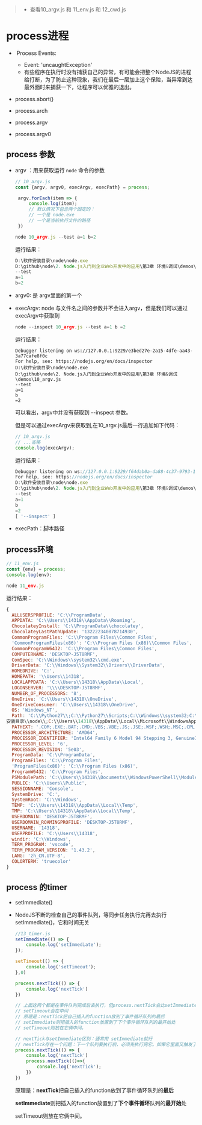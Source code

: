 > - 查看10_argv.js 和 11_env.js 和 12_cwd.js

# process进程 

- ​	Process Events:
  - Event: 'uncaughtException'
  - 有些程序在执行时没有捕获自己的异常，有可能会把整个NodeJS的进程给打断，为了防止这种现象，我们在最后一层加上这个保险，当异常到达最外面时来捕获一下，让程序可以优雅的退出。

- process.abort()
- process.arch
- process.argv
- process.argv0



## process 参数

- argv ：用来获取运行 `node` 命令的参数

  ```js
  // 10_argv.js 
  const {argv, argv0, execArgv, execPath} = process;
  
   argv.forEach(item => {
       console.log(item);
       // 默认情况下包含两个固定的：
       // 一个是 node.exe
       // 一个是当前执行文件的路径
   })
  ```

  ```js
  node 10_argv.js --test a=1 b=2
  ```

  运行结果：

  ```js
  D:\软件安装目录\node\node.exe
  D:\github\node\2. Node.js入门到企业Web开发中的应用\第3章 环境&调试\demos\10_argv.js
  --test
  a=1
  b=2
  ```

- argv0: 是 argv里面的第一个

  

- execArgv: node 与文件名之间的参数并不会进入argv，但是我们可以通过 execArgv中获取到

  ```js
  node --inspect 10_argv.js --test a=1 b =2
  ```

  运行结果：

  ```
  Debugger listening on ws://127.0.0.1:9229/e3bed27e-2a15-4dfe-aa43-3a77cafe8f0c
  For help, see: https://nodejs.org/en/docs/inspector
  D:\软件安装目录\node\node.exe
  D:\github\node\2. Node.js入门到企业Web开发中的应用\第3章 环境&调试\demos\10_argv.js
  --test
  a=1
  b
  =2
  ```

  可以看出，argv中并没有获取到 --inspect 参数。

  但是可以通过execArgv来获取到,在10_argv.js最后一行追加如下代码：

  ```js
  // 10_argv.js 
  // ...省略
  console.log(execArgv);
  ```

  运行结果：

  ```js
  Debugger listening on ws://127.0.0.1:9229/f64dab0a-da88-4c37-9793-16d550efe17b
  For help, see: https://nodejs.org/en/docs/inspector
  D:\软件安装目录\node\node.exe
  D:\github\node\2. Node.js入门到企业Web开发中的应用\第3章 环境&调试\demos\10_argv.js
  --test
  a=1
  b
  =2
  [ '--inspect' ]
  ```

- execPath：脚本路径



## process环境

```js
// 11_env.js
const {env} = process;
console.log(env);
```

```js
node 11_env.js
```

运行结果：

```js
{
  ALLUSERSPROFILE: 'C:\\ProgramData',
  APPDATA: 'C:\\Users\\14318\\AppData\\Roaming',
  ChocolateyInstall: 'C:\\ProgramData\\chocolatey',
  ChocolateyLastPathUpdate: '132222340878714930',
  CommonProgramFiles: 'C:\\Program Files\\Common Files',
  'CommonProgramFiles(x86)': 'C:\\Program Files (x86)\\Common Files',
  CommonProgramW6432: 'C:\\Program Files\\Common Files',
  COMPUTERNAME: 'DESKTOP-J5T8RMF',
  ComSpec: 'C:\\Windows\\system32\\cmd.exe',
  DriverData: 'C:\\Windows\\System32\\Drivers\\DriverData',
  HOMEDRIVE: 'C:',
  HOMEPATH: '\\Users\\14318',
  LOCALAPPDATA: 'C:\\Users\\14318\\AppData\\Local',
  LOGONSERVER: '\\\\DESKTOP-J5T8RMF',
  NUMBER_OF_PROCESSORS: '8',
  OneDrive: 'C:\\Users\\14318\\OneDrive',
  OneDriveConsumer: 'C:\\Users\\14318\\OneDrive',
  OS: 'Windows_NT',
  Path: 'C:\\Python27\\;C:\\Python27\\Scripts;C:\\Windows\\system32;C:\\Windows;C:\\Windows\\System32\\Wbem;C:\\Windows\\System32\\WindowsPowerShell\\v1.0\\;C:\\Windows\\System32\\OpenSSH\\;D:\\软件安装目录\\git\\Git\\cmd;C:\\ProgramData\\chocolatey\\bin;D:\\软件 
安装目录\\node\\;C:\\Users\\14318\\AppData\\Local\\Microsoft\\WindowsApps;;D:\\软件安装目录\\vscode\\Microsoft VS Code\\bin;C:\\Users\\14318\\AppData\\Roaming\\npm',
  PATHEXT: '.COM;.EXE;.BAT;.CMD;.VBS;.VBE;.JS;.JSE;.WSF;.WSH;.MSC;.CPL',
  PROCESSOR_ARCHITECTURE: 'AMD64',
  PROCESSOR_IDENTIFIER: 'Intel64 Family 6 Model 94 Stepping 3, GenuineIntel',
  PROCESSOR_LEVEL: '6',
  PROCESSOR_REVISION: '5e03',
  ProgramData: 'C:\\ProgramData',
  ProgramFiles: 'C:\\Program Files',
  'ProgramFiles(x86)': 'C:\\Program Files (x86)',
  ProgramW6432: 'C:\\Program Files',
  PSModulePath: 'C:\\Users\\14318\\Documents\\WindowsPowerShell\\Modules;C:\\Program Files\\WindowsPowerShell\\Modules;C:\\Windows\\system32\\WindowsPowerShell\\v1.0\\Modules',
  PUBLIC: 'C:\\Users\\Public',
  SESSIONNAME: 'Console',
  SystemDrive: 'C:',
  SystemRoot: 'C:\\Windows',
  TEMP: 'C:\\Users\\14318\\AppData\\Local\\Temp',
  TMP: 'C:\\Users\\14318\\AppData\\Local\\Temp',
  USERDOMAIN: 'DESKTOP-J5T8RMF',
  USERDOMAIN_ROAMINGPROFILE: 'DESKTOP-J5T8RMF',
  USERNAME: '14318',
  USERPROFILE: 'C:\\Users\\14318',
  windir: 'C:\\Windows',
  TERM_PROGRAM: 'vscode',
  TERM_PROGRAM_VERSION: '1.43.2',
  LANG: 'zh_CN.UTF-8',
  COLORTERM: 'truecolor'
}
```



## process 的timer

- setImmediate()

- NodeJS不断的检查自己的事件队列，等同步任务执行完再去执行setImmediate()，它和时间无关

  ```js
  //13_timer.js
  setImmediate(() => {
      console.log('setImmediate');
  });
  
  setTimeout(() => {
      console.log('setTimeout');
  },0)
  
  process.nextTick(() => {
      console.log('nextTick')
  })
  
  // 上面这两个都是在事件队列完成后去执行，但process.nextTick会比setImmediate执行的早
  // setTimeout会在中间
  // 原理是：nextTick把自己插入的function放到了事件循环队列的最后
  // setImmediate则把插入的function放置到了下个事件循环队列的最开始处
  // setTimeout则放在它俩中间。
  
  // nextTick与setImmediate区别：通常用 setImmediate就行
  // nextTick存在一个问题：下一个队列要执行前，必须先执行完它。如果它里面又触发了另一个nextTick,或者在它里面写了循环，就会导致正常的异步操作没有机会得到执行。所以在用nextTick时一定要慎重。除非特意要在异步IO之前做这些操作，否则我们用setImmediate就可以了。
  process.nextTick(() => {
      console.log('nextTick')
      process.nextTick(()=>{
          console.log('nextTick');
      })
  })
  ```

  原理是：**nextTick**把自己插入的function放到了事件循环队列的**最后**

  **setImmediate**则把插入的function放置到了**下个事件循环**队列的**最开始**处

  setTimeout则放在它俩中间。